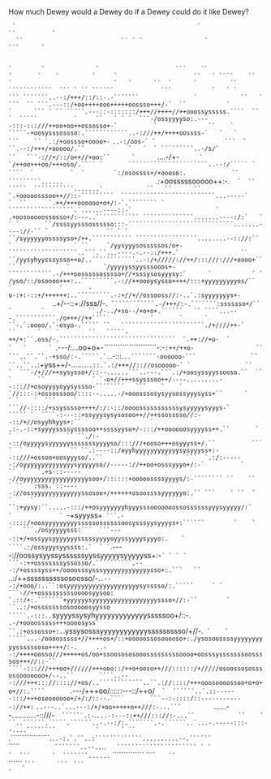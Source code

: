 How much Dewey would a Dewey do if a Dewey could do it like Dewey?

     `                                                  `                          ``          `    
      ``                           `` ` `                 `                           ```      `    
`                                     `   ````````                                          `       
`              `                     ```    ``                                          `       `   
`         `     `                     ``   ` ````    ``      `                            `   `     
               ``  `      `         `` ````````````  ``` ` `` ``````             ```           `   `
                   `            ``` ```````..--:/+++/::/::-.-```````               `            ``  
                `      ```  `` ```.---::/+oo++++ooo+++++oossso+++/-`  ``           `                
       `      ``` ` `` `````.---::-:::::::/+++//++++//++ooossysssss.````  `` `  `````          `    
         ``   ` ` `  ```-/ossyyyyso:.----:::-:::///++oo+oo++ossosso+-`          `      `       ``   
   `            `````-+oosysssossso:.````````````..-:///++/++++oossss-`   `   `               ```   
              `` `.:/+oossso+oooo+-```````` ``````````````````..-:/oos-` `                   ```  ` 
               ``.--:/+++/+ooooo/.``            `   `  ` `````````..-/s/`                       ``  
            ```-://+/::/o++//+oo:``      `      ``````````````````....-/+-`   `     ```  `          
             `/++oo+++oo/+++oso/.```` `       ``````````````````````..--:/````` `   ````  `         
`  `        `:/osossss+/+oooso:.``` `             ``  `   ` `````````......                        `
        `  `.:+oosssssooooo++:-.````  `  ``       `````  ```````````.......`            ``   ``     
``         `.+ooooosssoo++//::-`````````  ``````````````````````````...-----`             `  ``     
           `.++/+++oooooo+o+/:-`.```````` ` ``````````````````.`......----::-`                      
   `        .+oosooooossosso+/:---..```````````` ``````````````.......----:/:`   `                 `
   `       ``/ssssyysssossssso:::-`````````````````````````````.......----://-`` `                ``
    ` `    ``/syyyyyyossssyso+/++.``````````` `````````````````........--:://:`` `                 `
     ``     `/yysyyysosssssos/o+-```````````````````..```.``...----.-.--::/+++.`                 `` 
           ``/yysyhyysssysso++o/..````````````..-:/+/////://++/:::///:///+oooo+``    `` `           
  `         `/yyyyyssyysssooos+-````````````.-/+++oosssssosssso+//+sssysosyyysy:`      `           `
  `          /yso/::/osoooo+++:..`````````.-://++oooysysso++++/:::+yyyyyyyyyos/``      `          ` 
     `       -o-:+:-::+/++++++:..`````````.-:+//+//ossooss//:-..`.:syyyyyyys+-````                  
`            `..+/--::+://sss//-.```  ````````````.-/+++/:-.```````:sssssso+/``             `       
`            ``./-../+so--/+o+o+.``````   `` ````...---.```````````./o+++//++````            `      
`      `      ``-.`:oooo/.`-osyo-.````` ``   ```````````````````````./+////++-`         ``      `   
`        ``   `````-++/+:``.oss/-.````````````````````````````````  `.++://+o-  `         `   `     
             `  ```.---/:...oo+o+-```````````````````````-:-``````````:++/++o-                 ``   
                ```..``.``.-+sso/:-.`````.`.``````````.-:::.`..```````-oooooo-```               ``  
                  ``..``..`:+yss++/-......`.`.```````.::.`.:/+++//:://osooooo-` `               ``  
              `  ```-/+///++sysysso+/::--......```..---.```.:/+oosyssyyssooso.``  ``         `      
   ``             ` `-o+//+++ssysssoo++/----.........--::://+osoyyyyoyysyssso-````````   ```    `   
  `                  `//:::-:+ossosssoo/::::--.....-/+ooosssosysyysossyyysyss+``      `       ` `   
    `  ```     `   ```//-::::/+ssysssso++++/:/:-::/oooosssssssssssysyyyyysyyys-`                    
         ````` `  ````-:---::+ssyyysysysosoo++//++ssosssso//:--::/+//osyyhhyys+:``                  
          `           .:-.-::+syyyyssssyssssoo++ssssyyso+/-:::/++oooooosyyyyss++.``       `         
 `               `` ``./:--::/oyyyyysyyyyyysssssssyyyyso/:::///+ooso+++osyyyss+/.``          ```    
`  `    `        `` ``.:----::/oyyhyyyyyyyyyyyysysyyyss+:--::///+ossoo+oosyyyso/..``           ``   
        `     ```  `.:/:------:/oyyyyyyyyyyyyyysyyyyyso//-----://++oo+osssyyyo+/:-`          `      
          ``  `   `.+s-::------//oyyyyyyyyyyyyyyyyyysoo+/::::::+ooooossssyyyys/:-```````` ``    ``  
           ` ``  `:sss.`::-----://ossyyyyyyyyyyyyyssosoo+/++++++osoossssyyyyyyo:.`` ```    ` ``  `  
   `     `    ``:+yysy:``.....-:::/++osyyyyyyyhyyysssooooooossossssssyyysyyyyy/:`    `             `
       ```````-+syyyss+`` ```.--::::/+oosyyyyyyyyysssssossssssoosysssyysyyyys+:``````        `    ` 
    `   ```./osyyyyysss:```  ```----::+/+ossyysyyyyyyysssssyyyyoyyssyyyysyyyo:.``          ```    ` 
    ````.:/ossyyysyyssss:.`  ` ` ```.----://oossysyyssyssssssyyssyyyyysyyyyyss+:-````` ` ` ` `      
    ```-:++osssssssyssosso/.``````````.---:/+ossssyss++/oooosssysssyyyyyyyyyyyyysso+:.```   ``      
 `````..:/++ssssssssssosoosso/-.````````.---:/+ooo/:..``:osyyyyyyyyyyyyyyyyyyyysysssso/:.`````     `
  `  ```-//++osssssssssoooosyysoo:     ` `.::/+:.```````+yyyyyysyyyyyyyyyyyyyyyyyyssso+//:-``       
    ` ``..:/+osssssssosooooosyysso  `````.-:::..````````syyyyssysyhyyyyyyyyyyyyysssssoo+/::-.`      
`     ````.-/+oooosssss+++oooosyss` ``.:+ossosso+:.````.yssysosssyyyyyyyyyyyyssssssssso/+//-.`` `   
`   `````...-/oooosssss+//++++os+/::+ooooossosooooso+:./ysosoossssyyyyyyyyyyssssssoso++++/:-.`` `   
`    ```..--:/++++oosso///+++++os/oo+ssoosososooosssssssssoooo+oosssysssssssoossssos+++//::-``      
      ````-:::///+++oo+//////+++ooo::/++o+ooso++///::::::/+/////osoossososssossooooooo+/--..``      
      ````..---:///+++::://:::://+os/..````````````..``.://::::/+++ooosoooossoo+o+o+o+//:.````      
        ```.---/+++oo/::::::---::/++o/``  `  ``````..`.::------:::/+++osooooooo+/+/:/::--.````      
        ```--:-::::/::------------://++:``    ``````..---..`...---:/+/+oo+++++o++///:-...```        
         ``````......--............-::///-``  ``````.:-``.````...-:---::++///::://:-...``           
   ``    ` ``..``````.`````.``````..-.--:/:.```````.-.``````..`...-.-----:::--....````````          
  `      ` `` ````.`````````````````.```..-:.`.``..:`````````````..........--.`````` ```            
                  `````  `         ```````..--..`..````   `````````````````````` ` `                
                      `  ```      `  ```````......````       ``````````````  ````  `    ``          
                         `   `          ` ``````.` ```      ``` `            `  ```       `         
                                               `                                        ``       ``
